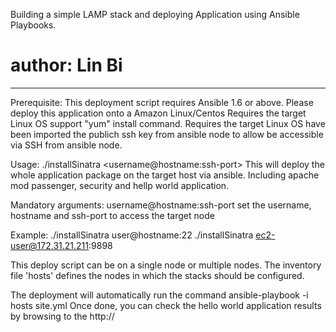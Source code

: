 Building a simple LAMP stack and deploying Application using Ansible Playbooks.
# author: Lin Bi
-------------------------------------------

Prerequisite:
This deployment script requires Ansible 1.6 or above.
Please deploy this application onto a Amazon Linux/Centos 
Requires the target Linux OS support "yum" install command.
Requires the target Linux OS have been imported the publich ssh key from ansible node to allow be accessible via SSH from ansible node.


Usage:
./installSinatra <username@hostname:ssh-port>
This will deploy the whole application package on the target host via ansible. Including apache mod passenger, security and hellp world application.

Mandatory arguments:
username@hostname:ssh-port  set the username, hostname and ssh-port to access the target node

Example:
./installSinatra user@hostname:22
./installSinatra ec2-user@172.31.21.211:9898

 
This deploy script can be on a single node or multiple nodes. The inventory file 'hosts' defines the nodes in which the stacks should be configured.

The deployment will automatically run the command ansible-playbook -i hosts site.yml
Once done, you can check the hello world application results by browsing to the http://<hostname>
